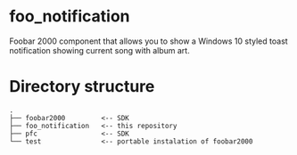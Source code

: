 # foo_notification

Foobar 2000 component that allows you to show a Windows 10 styled toast notification showing current song with album art.

# Directory structure
    .
    ├── foobar2000         <-- SDK
    ├── foo_notification   <-- this repository
    ├── pfc                <-- SDK
    └── test               <-- portable instalation of foobar2000